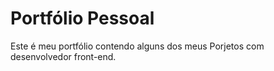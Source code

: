 # Portfólio Pessoal

Este é meu portfólio contendo alguns dos meus Porjetos com desenvolvedor front-end.


